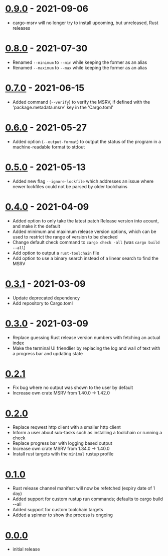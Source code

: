 # [0.9.0] - 2021-09-06

* cargo-msrv will no longer try to install upcoming, but unreleased, Rust releases

[0.9.0]: https://github.com/foresterre/cargo-msrv/compare/v0.8.0...v0.9.0

# [0.8.0] - 2021-07-30

* Renamed `--minimum` to `--min` while keeping the former as an alias
* Renamed `--maximum` to `--max` while keeping the former as an alias 

[0.8.0]: https://github.com/foresterre/cargo-msrv/compare/v0.7.0...v0.8.0

# [0.7.0] - 2021-06-15

* Added command (`--verify`) to verify the MSRV, if defined with the 'package.metadata.msrv' key in the 'Cargo.toml'

[0.7.0]: https://github.com/foresterre/cargo-msrv/compare/v0.6.0...v0.7.0

# [0.6.0] - 2021-05-27

* Added option (`--output-format`) to output the status of the program in a machine-readable format to stdout

[0.6.0]: https://github.com/foresterre/cargo-msrv/compare/v0.5.0...v0.6.0

# [0.5.0] - 2021-05-13

* Added new flag `--ignore-lockfile` which addresses an issue where newer lockfiles could not be parsed by older toolchains

[0.5.0]: https://github.com/foresterre/cargo-msrv/compare/v0.4.0...v0.5.0

# [0.4.0] - 2021-04-09

* Added option to only take the latest patch Release version into acount, and make it the default
* Added minimum and maximum release version options, which can be used to restrict the range of version to be checked
* Change default check command to `cargo check -all` (was `cargo build --all`)
* Add option to output a `rust-toolchain` file
* Add option to use a binary search instead of a linear search to find the MSRV

[0.4.0]: https://github.com/foresterre/cargo-msrv/compare/v0.3.1...v0.4.0

# [0.3.1] - 2021-03-09

* Update deprecated dependency
* Add repository to Cargo.toml

[0.3.1]: https://github.com/foresterre/cargo-msrv/compare/v0.3.0...v0.3.1

# [0.3.0] - 2021-03-09

* Replace guessing Rust release version numbers with fetching an actual index
* Make the terminal UI friendlier by replacing the log and wall of text with a progress bar and updating state

[0.3.0]: https://github.com/foresterre/cargo-msrv/compare/v0.2.1...v0.3.0

# [0.2.1]

* Fix bug where no output was shown to the user by default
* Increase own crate MSRV from 1.40.0 -> 1.42.0

[0.2.1]: https://github.com/foresterre/cargo-msrv/compare/v0.2.0...v0.2.1

# [0.2.0]

* Replace reqwest http client with a smaller http client
* Inform a user about sub-tasks such as installing a toolchain or running a check
* Replace progress bar with logging based output
* Increase own crate MSRV from 1.34.0 -> 1.40.0
* Install rust targets with the `minimal` rustup profile

[0.2.0]: https://github.com/foresterre/cargo-msrv/compare/v0.1.0...v0.2.0

# [0.1.0]

* Rust release channel manifest will now be refetched (expiry date of 1 day)
* Added support for custom rustup run commands; defaults to cargo build --all
* Added support for custom toolchain targets
* Added a spinner to show the process is ongoing

[0.1.0]: https://github.com/foresterre/cargo-msrv/compare/v0.0.0...v0.1.0

# [0.0.0]

* initial release

[0.0.0]: https://github.com/foresterre/cargo-msrv/releases/tag/v0.0.0
